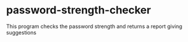 # password-strength-checker

This program checks the password strength and returns a report giving suggestions
